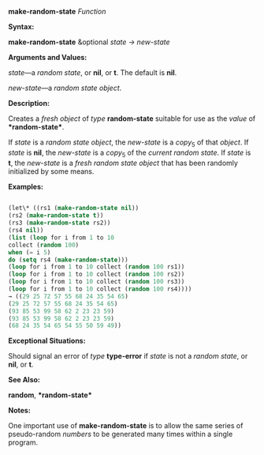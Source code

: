 **make-random-state** *Function* 



**Syntax:** 



**make-random-state** &amp;optional *state → new-state* 



**Arguments and Values:** 



*state*—a *random state*, or **nil**, or **t**. The default is **nil**. 



*new-state*—a *random state object*. 



**Description:** 



Creates a *fresh object* of *type* **random-state** suitable for use as the *value* of **\*random-state\***. 



If *state* is a *random state object*, the *new-state* is a *copy*<sub>5</sub> of that *object*. If *state* is **nil**, the *new-state* is a *copy*<sub>5</sub> of the *current random state*. If *state* is **t**, the *new-state* is a *fresh random state object* that has been randomly initialized by some means. 



**Examples:**
```lisp
 
(let\* ((rs1 (make-random-state nil)) 
(rs2 (make-random-state t)) 
(rs3 (make-random-state rs2)) 
(rs4 nil)) 
(list (loop for i from 1 to 10 
collect (random 100) 
when (= i 5) 
do (setq rs4 (make-random-state))) 
(loop for i from 1 to 10 collect (random 100 rs1)) 
(loop for i from 1 to 10 collect (random 100 rs2)) 
(loop for i from 1 to 10 collect (random 100 rs3)) 
(loop for i from 1 to 10 collect (random 100 rs4)))) 
→ ((29 25 72 57 55 68 24 35 54 65) 
(29 25 72 57 55 68 24 35 54 65) 
(93 85 53 99 58 62 2 23 23 59) 
(93 85 53 99 58 62 2 23 23 59) 
(68 24 35 54 65 54 55 50 59 49)) 

```
**Exceptional Situations:** 



Should signal an error of *type* **type-error** if *state* is not a *random state*, or **nil**, or **t**. 



**See Also:** 



**random**, **\*random-state\*** 







 



 



**Notes:** 



One important use of **make-random-state** is to allow the same series of pseudo-random *numbers* to be generated many times within a single program. 



